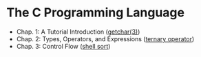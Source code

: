 # The C Programming Language

- Chap. 1: A Tutorial Introduction ([getchar(3)](ch01/main.c))
- Chap. 2: Types, Operators, and Expressions ([ternary operator](ch02/main.c))
- Chap. 3: Control Flow ([shell sort](ch03/main.c))
